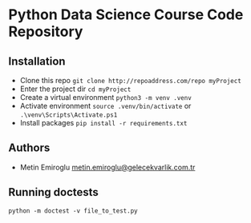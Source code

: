 # Python Data Science Course Code Repository

## Installation
- Clone this repo `git clone http://repoaddress.com/repo myProject`
- Enter the project dir `cd myProject`
- Create a virtual environment `python3 -m venv .venv`
- Activate environment `source .venv/bin/activate` or `.\venv\Scripts\Activate.ps1`
- Install packages `pip install -r requirements.txt`

## Authors
 - Metin Emiroglu <metin.emiroglu@gelecekvarlik.com.tr>

## Running doctests
`python -m doctest -v file_to_test.py`
